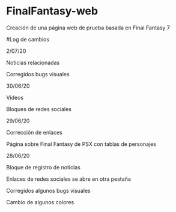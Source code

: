 # FinalFantasy-web
Creación de una página web de prueba basada en Final Fantasy 7

#Log de cambios

2/07/20

Noticias relacionadas

Corregidos bugs visuales

30/06/20

Vídeos

Bloques de redes sociales

29/06/20

Corrección de enlaces

Página sobre Final Fantasy de PSX con tablas de personajes

28/06/20

Bloque de registro de noticias

Enlaces de redes sociales se abre en otra pestaña

Corregidos algunos bugs visuales

Cambio de algunos colores

